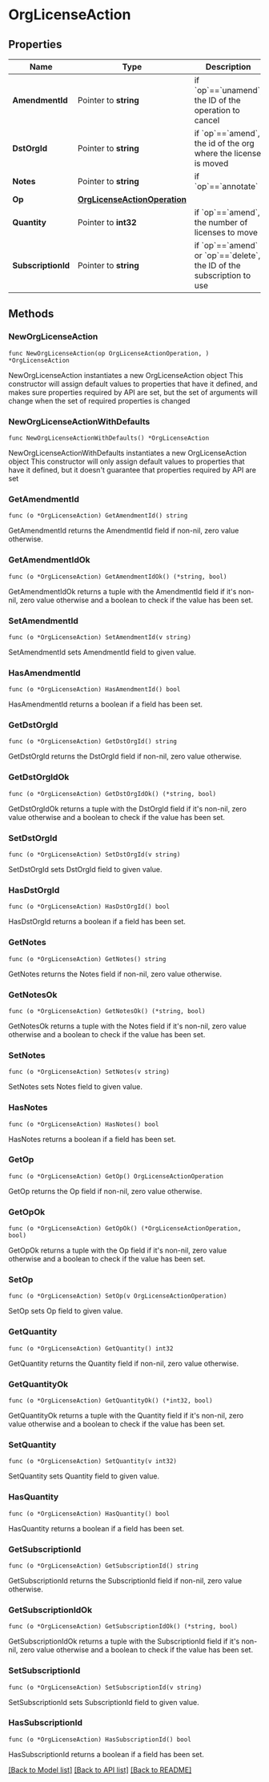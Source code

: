 # OrgLicenseAction

## Properties

Name | Type | Description | Notes
------------ | ------------- | ------------- | -------------
**AmendmentId** | Pointer to **string** | if &#x60;op&#x60;&#x3D;&#x3D;&#x60;unamend&#x60;, the ID of the operation to cancel | [optional] 
**DstOrgId** | Pointer to **string** | if &#x60;op&#x60;&#x3D;&#x3D;&#x60;amend&#x60;, the id of the org where the license is moved | [optional] 
**Notes** | Pointer to **string** | if &#x60;op&#x60;&#x3D;&#x3D;&#x60;annotate&#x60; | [optional] 
**Op** | [**OrgLicenseActionOperation**](OrgLicenseActionOperation.md) |  | 
**Quantity** | Pointer to **int32** | if &#x60;op&#x60;&#x3D;&#x3D;&#x60;amend&#x60;, the number of licenses to move | [optional] 
**SubscriptionId** | Pointer to **string** | if &#x60;op&#x60;&#x3D;&#x3D;&#x60;amend&#x60; or &#x60;op&#x60;&#x3D;&#x3D;&#x60;delete&#x60;, the ID of the subscription to use | [optional] 

## Methods

### NewOrgLicenseAction

`func NewOrgLicenseAction(op OrgLicenseActionOperation, ) *OrgLicenseAction`

NewOrgLicenseAction instantiates a new OrgLicenseAction object
This constructor will assign default values to properties that have it defined,
and makes sure properties required by API are set, but the set of arguments
will change when the set of required properties is changed

### NewOrgLicenseActionWithDefaults

`func NewOrgLicenseActionWithDefaults() *OrgLicenseAction`

NewOrgLicenseActionWithDefaults instantiates a new OrgLicenseAction object
This constructor will only assign default values to properties that have it defined,
but it doesn't guarantee that properties required by API are set

### GetAmendmentId

`func (o *OrgLicenseAction) GetAmendmentId() string`

GetAmendmentId returns the AmendmentId field if non-nil, zero value otherwise.

### GetAmendmentIdOk

`func (o *OrgLicenseAction) GetAmendmentIdOk() (*string, bool)`

GetAmendmentIdOk returns a tuple with the AmendmentId field if it's non-nil, zero value otherwise
and a boolean to check if the value has been set.

### SetAmendmentId

`func (o *OrgLicenseAction) SetAmendmentId(v string)`

SetAmendmentId sets AmendmentId field to given value.

### HasAmendmentId

`func (o *OrgLicenseAction) HasAmendmentId() bool`

HasAmendmentId returns a boolean if a field has been set.

### GetDstOrgId

`func (o *OrgLicenseAction) GetDstOrgId() string`

GetDstOrgId returns the DstOrgId field if non-nil, zero value otherwise.

### GetDstOrgIdOk

`func (o *OrgLicenseAction) GetDstOrgIdOk() (*string, bool)`

GetDstOrgIdOk returns a tuple with the DstOrgId field if it's non-nil, zero value otherwise
and a boolean to check if the value has been set.

### SetDstOrgId

`func (o *OrgLicenseAction) SetDstOrgId(v string)`

SetDstOrgId sets DstOrgId field to given value.

### HasDstOrgId

`func (o *OrgLicenseAction) HasDstOrgId() bool`

HasDstOrgId returns a boolean if a field has been set.

### GetNotes

`func (o *OrgLicenseAction) GetNotes() string`

GetNotes returns the Notes field if non-nil, zero value otherwise.

### GetNotesOk

`func (o *OrgLicenseAction) GetNotesOk() (*string, bool)`

GetNotesOk returns a tuple with the Notes field if it's non-nil, zero value otherwise
and a boolean to check if the value has been set.

### SetNotes

`func (o *OrgLicenseAction) SetNotes(v string)`

SetNotes sets Notes field to given value.

### HasNotes

`func (o *OrgLicenseAction) HasNotes() bool`

HasNotes returns a boolean if a field has been set.

### GetOp

`func (o *OrgLicenseAction) GetOp() OrgLicenseActionOperation`

GetOp returns the Op field if non-nil, zero value otherwise.

### GetOpOk

`func (o *OrgLicenseAction) GetOpOk() (*OrgLicenseActionOperation, bool)`

GetOpOk returns a tuple with the Op field if it's non-nil, zero value otherwise
and a boolean to check if the value has been set.

### SetOp

`func (o *OrgLicenseAction) SetOp(v OrgLicenseActionOperation)`

SetOp sets Op field to given value.


### GetQuantity

`func (o *OrgLicenseAction) GetQuantity() int32`

GetQuantity returns the Quantity field if non-nil, zero value otherwise.

### GetQuantityOk

`func (o *OrgLicenseAction) GetQuantityOk() (*int32, bool)`

GetQuantityOk returns a tuple with the Quantity field if it's non-nil, zero value otherwise
and a boolean to check if the value has been set.

### SetQuantity

`func (o *OrgLicenseAction) SetQuantity(v int32)`

SetQuantity sets Quantity field to given value.

### HasQuantity

`func (o *OrgLicenseAction) HasQuantity() bool`

HasQuantity returns a boolean if a field has been set.

### GetSubscriptionId

`func (o *OrgLicenseAction) GetSubscriptionId() string`

GetSubscriptionId returns the SubscriptionId field if non-nil, zero value otherwise.

### GetSubscriptionIdOk

`func (o *OrgLicenseAction) GetSubscriptionIdOk() (*string, bool)`

GetSubscriptionIdOk returns a tuple with the SubscriptionId field if it's non-nil, zero value otherwise
and a boolean to check if the value has been set.

### SetSubscriptionId

`func (o *OrgLicenseAction) SetSubscriptionId(v string)`

SetSubscriptionId sets SubscriptionId field to given value.

### HasSubscriptionId

`func (o *OrgLicenseAction) HasSubscriptionId() bool`

HasSubscriptionId returns a boolean if a field has been set.


[[Back to Model list]](../README.md#documentation-for-models) [[Back to API list]](../README.md#documentation-for-api-endpoints) [[Back to README]](../README.md)


